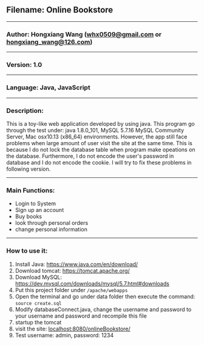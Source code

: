 ## Filename: Online Bookstore
---
### Author: Hongxiang Wang (whx0509@gmail.com or hongxiang_wang@126.com)
---
### Version: 1.0
---
### Language: Java, JavaScript
---
### Description:

This is a toy-like web application developed by using java. This program go
through the test under: java 1.8.0_101, MySQL 5.7.16 MySQL Community Server,
Mac osx10.13 (x86_64) environments. However, the app still face problems
when large amount of user visit the site at the same time. This is because I do 
not lock the database table when program make opeations on the database. 
Furthermore, I do not encode the user's password in database and I do not encode 
the cookie. I will try to fix these problems in following version.

---

### Main Functions:
+ Login to System
+ Sign up an account
+ Buy books
+ look through personal orders
+ change personal information
---

### How to use it:
1. Install Java: <https://www.java.com/en/download/>
2. Download tomcat: <https://tomcat.apache.org/>
3. Download MySQL: <https://dev.mysql.com/downloads/mysql/5.7.html#downloads>
4. Put this project folder under `/apache/webapps`
5. Open the terminal and go under data folder then execute the command:
`source create.sql`
6. Modify databaseConnect.java, change the username and password to your username
and password and recompile this file
7. startup the tomcat
8. visit the site: <localhost:8080/onlineBookstore/>
9. Test username: admin, password: 1234